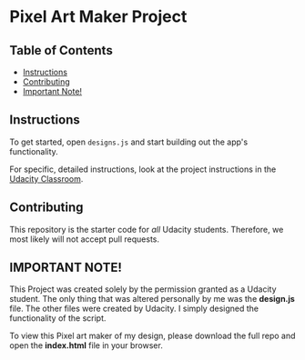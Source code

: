 # Pixel Art Maker Project

## Table of Contents

* [Instructions](#instructions)
* [Contributing](#contributing)
* [Important Note!](#important-note)
## Instructions

To get started, open `designs.js` and start building out the app's functionality.

For specific, detailed instructions, look at the project instructions in the [Udacity Classroom](https://classroom.udacity.com/me).

## Contributing

This repository is the starter code for _all_ Udacity students. Therefore, we most likely will not accept pull requests.

## IMPORTANT NOTE!
This Project was created solely by the permission granted as a Udacity student. The only thing that was altered personally by me was the **design.js** file. The other files were created by Udacity. I simply designed the functionality of the script.

To view this Pixel art maker of my design, please download the full repo and open the **index.html** file in your browser.
